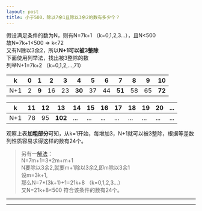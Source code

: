 ```yaml
---
layout: post
title: 小于500，除以7余1且除以3余2的数有多少个？
---
```


假设满足条件的数为N，则有N=7k+1 （k=0,1,2,3...），且N<500  
故N=7k+1<500 => k<72  
又有N除以3余2，所以**N+1可以被3整除**  
下面使用列举法，找出被3整除的数  
列举N+1=7k+2 （k=0,1,2,...,71）

| k | 0 | 1 | 2 | 3 | 4 | 5 | 6 | 7 | 8 | 9 | 10 |
| --- | --- | --- | --- | --- | --- | --- | --- | --- | --- | --- | --- |
| N+1 | 2 | **9** | 16 | 23 | **30** | 37 | 44 | **51** | 58 | 65 | **72** |

| k | 11 | 12 | 13 | 14 | 15 | 16 | 17 | 18 | 19 | 20 | ... |
| --- | --- | --- | --- | --- | --- | --- | --- | --- | --- | --- | --- |
| N+1 | 78 | 95 | **102** | ... | ... | ... | ... | ... | ... | ... | ... |

观察上表**加粗部分**可知，从k=1开始，每增加3，N+1就可以被3整除，根据等差数列性质容易求得这样的数有24个。
>另有一[解法][1]：  
>N=7m+1=3\*2m+m+1  
>N要除以3余2,就要m+1除以3余2,即m除以3余1  
>设m=3k+1,  
>那么N=7\*(3k+1)+1=21k+8 （k=0,1,2,3...）  
>又N=21k+8<500 符合该条件的数有24个。
-------------------------------------------------------
[1]: http://forum.chasedream.com/thread-667620-1-1.html
-------------------------------------------------------